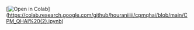 [![Open in Colab](https://colab.research.google.com/assets/colab-badge.svg)]
(https://colab.research.google.com/github/houraniiiii/cpmqhai/blob/main/CPM_QHAI%20(2).ipynb)

